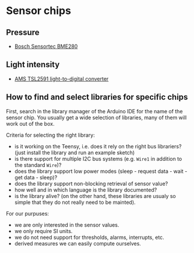 # Sensor chips

## Pressure

- [Bosch Sensortec BME280](bme280.md)


## Light intensity

- [AMS TSL2591 light-to-digital converter](tsl2591.md)


## How to find and select libraries for specific chips

First, search in the library manager of the Arduino IDE for the name
of the sensor chip. You usually get a wide selection of libraries, many of
them will work out of the box.

Criteria for selecting the right library:
- is it working on the Teensy, i.e. does it rely on the right bus librariers?
  (just install the library and run an example sketch)
- is there support for multiple I2C bus systems (e.g. `Wire1` in addition to the standard `Wire`)?
- does the library support low power modes (sleep - request data - wait - get data - sleep)?
- does the library support non-blocking retrieval of sensor value?
- how well and in which language is the library documented?
- is the library alive? (on the other hand, these libraries are usualy
  so simple that they do not really need to be mainted).

For our purpuses:
- we are only interested in the sensor values.
- we only require SI units.
- we do not need support for thresholds, alarms, interrupts, etc.
- derived measures we can easily compute ourselves.

